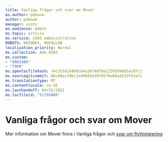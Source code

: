 ```yaml
---
title: Vanliga frågor och svar om Mover
ms.author: pebaum
author: pebaum
manager: scotv
ms.audience: Admin
ms.topic: article
ms.service: o365-administration
ROBOTS: NOINDEX, NOFOLLOW
localization_priority: Normal
ms.collection: Adm_O365
ms.custom:
- "9001486"
- "7999"
ms.openlocfilehash: f4c32561640dc04a26740f8a2220399d85a197c3
ms.sourcegitcommit: 8bc60ec34bc1e40685e3976576e04a2623f63a7c
ms.translationtype: MT
ms.contentlocale: sv-SE
ms.lasthandoff: 04/15/2021
ms.locfileid: "51793086"
---
```

# <a name="mover-faq"></a>Vanliga frågor och svar om Mover

Mer information om Mover finns i Vanliga frågor och [svar om flyttmigrering](https://docs.microsoft.com/sharepointmigration/mover-migration-faq)
